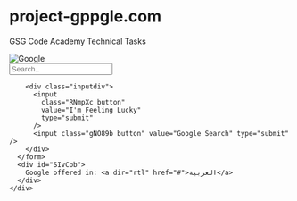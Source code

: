 # project-gppgle.com
GSG Code Academy Technical Tasks
<!DOCTYPE html>
<html>
  <head>
    <title>Google Page</title>
    <link rel="stylesheet" href="googlereset.css" />
    <link rel="stylesheet" href="google.css" />
    <link rel="preconnect" href="https://fonts.gstatic.com" />
    <link
      href="https://fonts.googleapis.com/css2?family=Noto+Sans+JP&display=swap"
      rel="stylesheet"
    />
  </head>
  <body>
    <div class="divimg">
      <img
        alt="Google"
        class="googlephoto"
        src="/Users/Nadershak/Desktop/مشاريع gaza sky geeks/img/img.png"
      />
    </div>
    <div class="divimg">
      <form>
        <input type="text" class="input" placeholder="Search.." />

        <div class="inputdiv">
          <input
            class="RNmpXc button"
            value="I'm Feeling Lucky"
            type="submit"
          />
          <input class="gNO89b button" value="Google Search" type="submit" />
        </div>
      </form>
      <div id="SIvCob">
        Google offered in: <a dir="rtl" href="#">العربية</a>
      </div>
    </div>
  </body>
</html>
